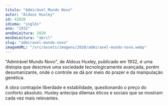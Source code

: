 ```yaml
---
titulo: "Admirável Mundo Novo"
autor: "Aldous Huxley"
id: 42020
idioma: "inglês"
ano: "1932"
anoDeLeitura: 2020
mesDeLeitura: "abril"
slug: "admiravel-mundo-novo"
imagemURL: "/src/assets/imagens/2020/admiravel-mundo-novo.webp"
---
```


"Admirável Mundo Novo", de Aldous Huxley, publicado em 1932, é uma distopia que descreve uma sociedade tecnologicamente avançada, porém desumanizante, onde o controle se dá por meio do prazer e da manipulação genética.

A obra contrapõe liberdade e estabilidade, questionando o preço do conforto absoluto. Huxley antecipa dilemas éticos e sociais que se mostram cada vez mais relevantes.
